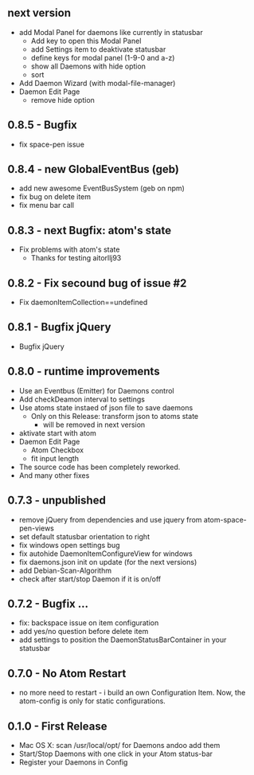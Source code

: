 ## next version
* add Modal Panel for daemons like currently in statusbar
  * Add key to open this Modal Panel
  * add Settings item to deaktivate statusbar
  * define keys for modal panel (1-9-0 and a-z)
  * show all Daemons with hide option
  * sort
* Add Daemon Wizard (with modal-file-manager)
* Daemon Edit Page
  * remove hide option

## 0.8.5 - Bugfix
* fix space-pen issue

## 0.8.4 - new GlobalEventBus (geb)
* add new awesome EventBusSystem (geb on npm)
* fix bug on delete item
* fix menu bar call

## 0.8.3 - next Bugfix: atom's state
* Fix problems with atom's state
  * Thanks for testing aitorllj93

## 0.8.2 - Fix secound bug of issue #2
* Fix daemonItemCollection==undefined

## 0.8.1 - Bugfix jQuery
* Bugfix jQuery

## 0.8.0 - runtime improvements
* Use an Eventbus (Emitter) for Daemons control
* Add checkDeamon interval to settings
* Use atoms state instaed of json file to save daemons
  * Only on this Release: transform json to atoms state
    * will be removed in next version
* aktivate start with atom
* Daemon Edit Page
  * Atom Checkbox
  * fit input length
* The source code has been completely reworked.
* And many other fixes


## 0.7.3 - unpublished
* remove jQuery from dependencies and use jquery from atom-space-pen-views
* set default statusbar orientation to right
* fix windows open settings bug
* fix autohide DaemonItemConfigureView for windows
* fix daemons.json init on update (for the next versions)
* add Debian-Scan-Algorithm
* check after start/stop Daemon if it is on/off

## 0.7.2 - Bugfix ...
* fix: backspace issue on item configuration
* add yes/no question before delete item
* add settings to position the DaemonStatusBarContainer in your statusbar

## 0.7.0 - No Atom Restart
* no more need to restart - i build an own Configuration Item. Now, the atom-config is only for static configurations.

## 0.1.0 - First Release
* Mac OS X: scan /usr/local/opt/ for Daemons andoo add them
* Start/Stop Daemons with one click in your Atom status-bar
* Register your Daemons in Config
